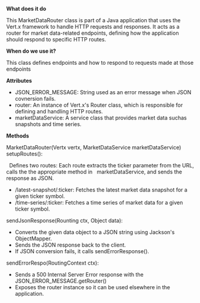 **What does it do**

This MarketDataRouter class is part of a Java application that uses the Vert.x framework to handle HTTP requests and responses. It acts as a router for market data-related endpoints, defining how the application should respond to specific HTTP routes.

**When do we use it?**

This class defines endpoints and how to respond to requests made at those endpoints



**Attributes**

* JSON_ERROR_MESSAGE: String used as an error message when JSON covnersion fails.
* router: An instance of Vert.x's Router class, which is responsible for defining and handling HTTP routes.
* marketDataService: A service class that provides market data suchas snapshots and time series.


**Methods**

MarketDataRouter(Vertx vertx, MarketDataService marketDataService)
setupRoutes():
 
&nbsp;&nbsp;Defines two routes: Each route extracts the ticker parameter from the URL, calls the the appropriate method in &nbsp;&nbsp;marketDataService, and sends the response as JSON.

* /latest-snapshot/:ticker: Fetches the latest market data snapshot for a given ticker symbol.
* /time-series/:ticker: Fetches a time series of market data for a given ticker symbol.

    
sendJsonResponse(Rounting ctx, Object data):
* Converts the given data object to a JSON string using Jackson's ObjectMapper.
* Sends the JSON response back to the client.
* If JSON conversion fails, it calls sendErrorResponse().
    
sendErrorRespo(RoutingContext ctx):
* Sends a 500 Internal Server Error response with the JSON_ERROR_MESSAGE.getRouter()
* Exposes the router instance so it can be used elsewhere in the application.
